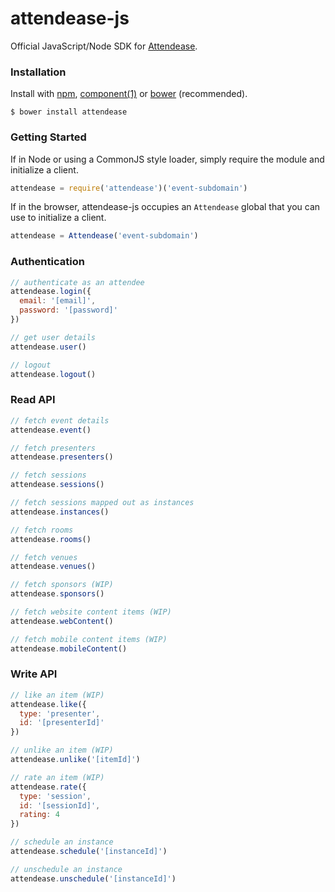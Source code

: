 # attendease-js

Official JavaScript/Node SDK for [Attendease](https://attendease.com/).

### Installation

Install with [npm](https://www.npmjs.org/), [component(1)](http://component.io) or [bower](http://bower.io/) (recommended).

```
$ bower install attendease
```

### Getting Started

If in Node or using a CommonJS style loader, simply require the module and initialize a client.

```javascript
attendease = require('attendease')('event-subdomain')
```

If in the browser, attendease-js occupies an `Attendease` global that you can use to initialize a client.

```javascript
attendease = Attendease('event-subdomain')
```

### Authentication

```javascript
// authenticate as an attendee
attendease.login({
  email: '[email]',
  password: '[password]'
})

// get user details
attendease.user()

// logout
attendease.logout()
```

### Read API

```javascript
// fetch event details
attendease.event()

// fetch presenters
attendease.presenters()

// fetch sessions
attendease.sessions()

// fetch sessions mapped out as instances
attendease.instances()

// fetch rooms
attendease.rooms()

// fetch venues
attendease.venues()

// fetch sponsors (WIP)
attendease.sponsors()

// fetch website content items (WIP)
attendease.webContent()

// fetch mobile content items (WIP)
attendease.mobileContent()
```

### Write API

```javascript
// like an item (WIP)
attendease.like({
  type: 'presenter',
  id: '[presenterId]'
})

// unlike an item (WIP)
attendease.unlike('[itemId]')

// rate an item (WIP)
attendease.rate({
  type: 'session',
  id: '[sessionId]',
  rating: 4
})

// schedule an instance
attendease.schedule('[instanceId]')

// unschedule an instance
attendease.unschedule('[instanceId]')
```
